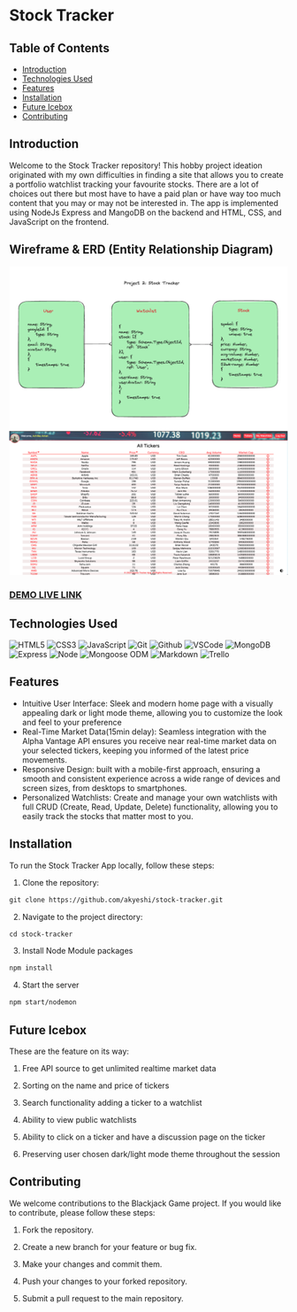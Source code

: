 # Stock Tracker 

## Table of Contents

- [Introduction](#Introduction)
- [Technologies Used](#Technologies-Used)
- [Features](#Features)
- [Installation](#Installation)
- [Future Icebox](#Future-Icebox)
- [Contributing](#Contribution)

## Introduction

Welcome to the Stock Tracker repository! This hobby project ideation originated with my own difficulties in finding a site that allows you to create a portfolio watchlist tracking your favourite stocks. There are a lot of choices out there but most have to have a paid plan or have way too much content that you may or may not be interested in. The app is implemented using NodeJs Express and MangoDB on the backend and HTML, CSS, and JavaScript on the frontend. 

## Wireframe & ERD (Entity Relationship Diagram)
![!Alt ERD](public/images/erd.png)
![!Alt Stock Tracker](public/images/wireframe.png)
### [DEMO LIVE LINK](https://stock-tracker-29af93574a43.herokuapp.com "target=_blank")

## Technologies Used

![HTML5](https://img.shields.io/badge/-HTML5-05122A?style=flat&logo=html5)
![CSS3](https://img.shields.io/badge/-CSS-05122A?style=flat&logo=css3)
![JavaScript](https://img.shields.io/badge/-JavaScript-05122A?style=flat&logo=javascript)
![Git](https://img.shields.io/badge/-Git-05122A?style=flat&logo=git)
![Github](https://img.shields.io/badge/-GitHub-05122A?style=flat&logo=github)
![VSCode](https://img.shields.io/badge/-VS_Code-05122A?style=flat&logo=visualstudio)
![MongoDB](https://img.shields.io/badge/-MongoDB-05122A?style=flat&logo=mongodb)
![Express](https://img.shields.io/badge/-Express-05122A?style=flat&logo=express)
![Node](https://img.shields.io/badge/-Node.js-05122A?style=flat&logo=node.js)
![Mongoose ODM](https://img.shields.io/badge/-Mongoose_ODM-05122A?style=flat&logo=mongodb)
![Markdown](https://img.shields.io/badge/-Markdown-05122A?style=flat&logo=markdown)
![Trello](https://img.shields.io/badge/-Trello-05122A?style=flat&logo=trello)

<!--
![React](https://img.shields.io/badge/-React-05122A?style=flat&logo=react)
![Semantic UI React](https://img.shields.io/badge/-Semantic%20UI%20React-05122A?style=flat&logo=semanticuireact)
![AWS S3](https://img.shields.io/badge/-AWS_S3-05122A?style=flat&logo=amazons3)
![JWT](https://img.shields.io/badge/-JSON_Web_Tokens-05122A?style=flat&logo=jsonwebtokens)
![Heroku](https://img.shields.io/badge/-Heroku-05122A?style=flat&logo=heroku)
![Canva](https://img.shields.io/badge/-Canva-05122A?style=flat&logo=canva)
![Vim](https://img.shields.io/badge/-Vim-05122A?style=flat&logo=vim)
![Python](https://img.shields.io/badge/-Python-05122A?style=flat&logo=python)
![Django](https://img.shields.io/badge/-Django-05122A?style=flat&logo=django)
![PostgreSQL](https://img.shields.io/badge/-PostgreSQL-05122A?style=flat&logo=postgresql)
![Materialize CSS](https://img.shields.io/badge/-Materialize_CSS-05122A?style=flat&logo=materialdesign) -->

## Features

- Intuitive User Interface: Sleek and modern home page with a visually appealing dark or light mode theme, allowing you to customize the look and feel to your preference
- Real-Time Market Data(15min delay): Seamless integration with the Alpha Vantage API ensures you receive near real-time market data on your selected tickers, keeping you informed of the latest price movements.
- Responsive Design: built with a mobile-first approach, ensuring a smooth and consistent experience across a wide range of devices and screen sizes, from desktops to smartphones.
- Personalized Watchlists: Create and manage your own watchlists with full CRUD (Create, Read, Update, Delete) functionality, allowing you to easily track the stocks that matter most to you.

## Installation

To run the Stock Tracker App locally, follow these steps:

1. Clone the repository:

```html
git clone https://github.com/akyeshi/stock-tracker.git
```

2. Navigate to the project directory:

```html
cd stock-tracker
```

3. Install Node Module packages
```html
npm install 
```
4. Start the server
```html
npm start/nodemon 
```


## Future Icebox

These are the feature on its way:

1. Free API source to get unlimited realtime market data 

2. Sorting on the name and price of tickers

3. Search functionality adding a ticker to a watchlist 

4. Ability to view public watchlists 

5. Ability to click on a ticker and have a discussion page on the ticker 

6. Preserving user chosen dark/light mode theme throughout the session

## Contributing

We welcome contributions to the Blackjack Game project. If you would like to contribute, please follow these steps:

1. Fork the repository.

2. Create a new branch for your feature or bug fix.

3. Make your changes and commit them.

4. Push your changes to your forked repository.

5. Submit a pull request to the main repository.
